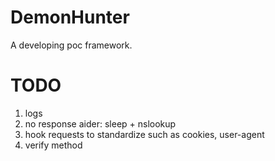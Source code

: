 # DemonHunter
 A developing poc framework.  

# TODO
1. logs
2. no response aider: sleep + nslookup
3. hook requests to  standardize such as cookies, user-agent
4. verify method
